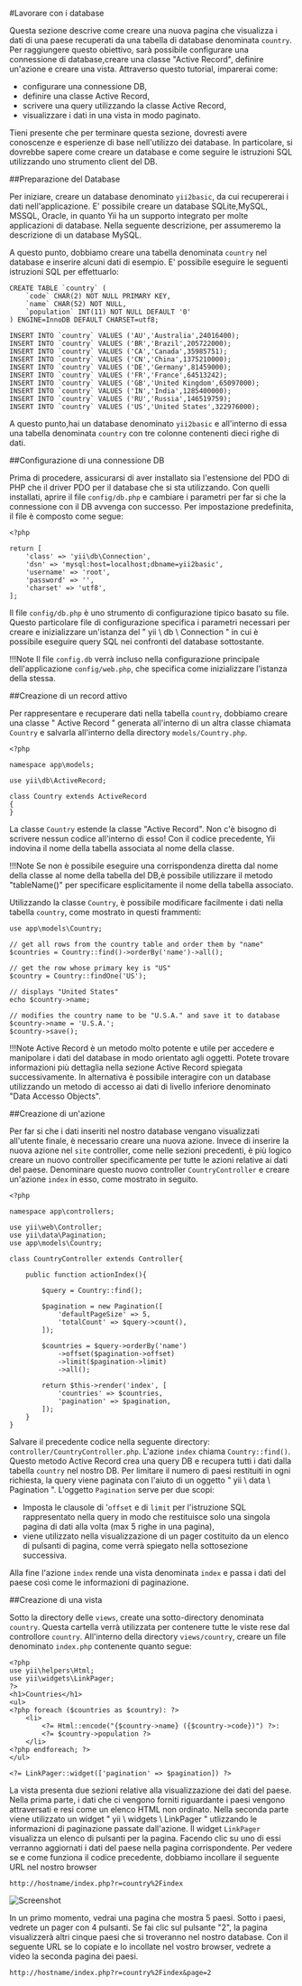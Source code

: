 #Lavorare con i database

Questa sezione descrive come creare una nuova pagina che visualizza i dati di una paese recuperati da una tabella di database denominata ```country```. Per raggiungere questo obiettivo, sarà possibile configurare una connessione di database,creare una classe "Active Record", definire un'azione e creare una vista.
Attraverso questo tutorial, imparerai come:
- configurare una connessione DB,
- definire una classe Active Record,
- scrivere una query utilizzando la classe Active Record,
- visualizzare i dati in una vista in modo paginato.

Tieni presente che per terminare questa sezione, dovresti avere conoscenze e esperienze di base nell'utilizzo dei database. In particolare, si dovrebbe sapere come creare un database e come seguire le istruzioni SQL utilizzando uno strumento client del DB.

##Preparazione del Database

Per iniziare, creare un database denominato ```yii2basic```, da cui recupererai i dati nell'applicazione. E' possibile creare un database SQLite,MySQL, MSSQL, Oracle, in quanto Yii ha un supporto integrato per molte applicazioni di database. Nella seguente descrizione, per assumeremo la descrizione di un database MySQL.

A questo punto, dobbiamo creare una tabella denominata ```country``` nel database e inserire alcuni dati di esempio. E' possibile eseguire le seguenti istruzioni SQL per effettuarlo:

    CREATE TABLE `country` (
        `code` CHAR(2) NOT NULL PRIMARY KEY,
        `name` CHAR(52) NOT NULL,
        `population` INT(11) NOT NULL DEFAULT '0'
    ) ENGINE=InnoDB DEFAULT CHARSET=utf8;

    INSERT INTO `country` VALUES ('AU','Australia',24016400);
    INSERT INTO `country` VALUES ('BR','Brazil',205722000);
    INSERT INTO `country` VALUES ('CA','Canada',35985751);
    INSERT INTO `country` VALUES ('CN','China',1375210000);
    INSERT INTO `country` VALUES ('DE','Germany',81459000);
    INSERT INTO `country` VALUES ('FR','France',64513242);
    INSERT INTO `country` VALUES ('GB','United Kingdom',65097000);
    INSERT INTO `country` VALUES ('IN','India',1285400000);
    INSERT INTO `country` VALUES ('RU','Russia',146519759);
    INSERT INTO `country` VALUES ('US','United States',322976000);

A questo punto,hai un database denominato ```yii2basic``` e all'interno di essa una tabella denominata ```country``` con tre colonne contenenti dieci righe di dati.

##Configurazione di una connessione DB

Prima di procedere, assicurarsi di aver installato sia l'estensione  del PDO di PHP che il driver PDO per il database che si sta utilizzando.
Con quelli installati, aprire il file ```config/db.php``` e cambiare i parametri per far si che la connessione con il DB avvenga con successo. Per impostazione predefinita, il file è composto come segue:

    <?php

    return [
        'class' => 'yii\db\Connection',
        'dsn' => 'mysql:host=localhost;dbname=yii2basic',
        'username' => 'root',
        'password' => '',
        'charset' => 'utf8',
    ];

Il file ```config/db.php``` è uno strumento di configurazione tipico basato su file. Questo particolare file di configurazione specifica i parametri necessari per creare e inizializzare un'istanza del " yii \ db \ Connection " in cui è possibile eseguire query SQL nei confronti del database sottostante.

!!!Note
    Il file ```config.db``` verrà incluso nella configurazione principale dell'applicazione ```config/web.php```, che specifica come inizializzare l'istanza della stessa.


##Creazione di un record attivo

Per rappresentare e recuperare dati nella tabella ```country```, dobbiamo creare una classe " Active Record " generata all'interno di un altra classe chiamata ```Country``` e salvarla all'interno della directory ```models/Country.php```.

    <?php

    namespace app\models;

    use yii\db\ActiveRecord;

    class Country extends ActiveRecord
    {
    }

La classe ```Country``` estende la classe "Active Record". Non c'è bisogno di scrivere nessun codice all'interno di esso! Con il codice precedente, Yii indovina il nome della tabella associata al nome della classe.

!!!Note
    Se non è possibile eseguire una corrispondenza diretta dal nome della classe al nome della tabella del DB,è possibile utilizzare il metodo "tableName()" per specificare esplicitamente il nome della tabella associato.

Utilizzando la classe ```Country```, è possibile modificare facilmente i dati nella tabella ```country```, come mostrato in questi frammenti:

    use app\models\Country;

    // get all rows from the country table and order them by "name"
    $countries = Country::find()->orderBy('name')->all();

    // get the row whose primary key is "US"
    $country = Country::findOne('US');

    // displays "United States"
    echo $country->name;

    // modifies the country name to be "U.S.A." and save it to database
    $country->name = 'U.S.A.';
    $country->save();

!!!Note
    Active Record è un metodo molto potente e utile per accedere e manipolare i dati del database in modo orientato agli oggetti. Potete trovare informazioni più dettaglia nella sezione Active Record spiegata successivamente. In alternativa è possibile interagire con un database utilizzando un metodo di accesso ai dati di livello inferiore denominato "Data Accesso Objects".


##Creazione di un'azione

Per far si che i dati inseriti nel nostro database vengano visualizzati all'utente finale, è necessario creare una nuova azione. Invece di inserire la nuova azione nel ```site``` controller, come nelle sezioni precedenti, è più logico creare un nuovo controller specificamente per tutte le azioni relative ai dati del paese. Denominare questo nuovo controller ```CountryController``` e creare un'azione ```index``` in esso, come mostrato in seguito.

    <?php

    namespace app\controllers;

    use yii\web\Controller;
    use yii\data\Pagination;
    use app\models\Country;

    class CountryController extends Controller{

        public function actionIndex(){

            $query = Country::find();

            $pagination = new Pagination([
                'defaultPageSize' => 5,
                'totalCount' => $query->count(),
            ]);

            $countries = $query->orderBy('name')
                ->offset($pagination->offset)
                ->limit($pagination->limit)
                ->all();

            return $this->render('index', [
                'countries' => $countries,
                'pagination' => $pagination,
            ]);
        }
    }

Salvare il precedente codice nella seguente directory: ```controller/CountryController.php```.
L'azione ```index``` chiama ```Country::find()```. Questo metodo Active Record crea una query DB e recupera tutti i dati dalla tabella ```country``` nel nostro DB.
Per limitare il numero di paesi restituiti in ogni richiesta, la query viene  paginata con l'aiuto di un oggetto " yii \ data \ Pagination ". L'oggetto ```Pagination``` serve per due scopi:
- Imposta le clausole di '```offset``` e di ```limit``` per l'istruzione SQL rappresentato nella query in modo che restituisce solo una singola pagina di dati alla volta (max 5 righe in una pagina),
- viene utilizzato nella visualizzazione di un pager costituito da un elenco di pulsanti di pagina, come verrà spiegato nella sottosezione successiva.

Alla fine l'azione ```index``` rende una vista denominata ```index``` e passa i dati del paese così come le informazioni di paginazione.

##Creazione di una vista

Sotto la directory delle ```views```, create una sotto-directory denominata ```country```. Questa cartella verrà utilizzata per contenere tutte le viste rese dal controllore ```country```. All'interno della directory ```views/country```, creare un file denominato ```index.php``` contenente quanto segue:

    <?php
    use yii\helpers\Html;
    use yii\widgets\LinkPager;
    ?>
    <h1>Countries</h1>
    <ul>
    <?php foreach ($countries as $country): ?>
        <li>
            <?= Html::encode("{$country->name} ({$country->code})") ?>:
            <?= $country->population ?>
        </li>
    <?php endforeach; ?>
    </ul>

    <?= LinkPager::widget(['pagination' => $pagination]) ?>

La vista presenta due sezioni relative alla visualizzazione dei dati del paese. Nella prima parte, i dati che ci vengono forniti riguardante i paesi vengono attraversati e resi come un elenco HTML non ordinato. Nella seconda parte viene utilizzato un widget " yii \ widgets \ LinkPager " utlizzando le informazioni di paginazione passate dall'azione. Il widget ```LinkPager``` visualizza un elenco di pulsanti per la pagina. Facendo clic su uno di essi verranno aggiornati i dati del paese nella pagina corrispondente.
Per vedere se e come funziona il codice precedente, dobbiamo incollare il seguente URL nel nostro browser

    http://hostname/index.php?r=country%2Findex

![Screenshot](../img/getting-started/Country.png)

In un primo momento, vedrai una pagina che mostra 5 paesi. Sotto i paesi, vedrete un pager con 4 pulsanti. Se fai clic sul pulsante "2", la pagina visualizzerà altri cinque paesi che si troveranno nel nostro database. Con il seguente URL se lo copiate e lo incollate nel vostro browser, vedrete a video la seconda pagina dei paesi.

    http://hostname/index.php?r=country%2Findex&page=2